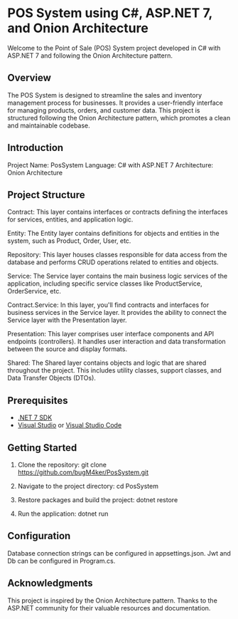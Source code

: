 
# POS System using C#, ASP.NET 7, and Onion Architecture

Welcome to the Point of Sale (POS) System project developed in C# with ASP.NET 7 and following the Onion Architecture pattern.

## Overview

The POS System is designed to streamline the sales and inventory management process for businesses. It provides a user-friendly interface for managing products, orders, and customer data. This project is structured following the Onion Architecture pattern, which promotes a clean and maintainable codebase.

## Introduction
Project Name: PosSystem
Language: C# with ASP.NET 7
Architecture: Onion Architecture

## Project Structure

Contract: This layer contains interfaces or contracts defining the interfaces for services, entities, and application logic.

Entity: The Entity layer contains definitions for objects and entities in the system, such as Product, Order, User, etc.

Repository: This layer houses classes responsible for data access from the database and performs CRUD operations related to entities and objects.

Service: The Service layer contains the main business logic services of the application, including specific service classes like ProductService, OrderService, etc.

Contract.Service: In this layer, you'll find contracts and interfaces for business services in the Service layer. It provides the ability to connect the Service layer with the Presentation layer.

Presentation: This layer comprises user interface components and API endpoints (controllers). It handles user interaction and data transformation between the source and display formats.

Shared: The Shared layer contains objects and logic that are shared throughout the project. This includes utility classes, support classes, and Data Transfer Objects (DTOs).

## Prerequisites

- [.NET 7 SDK](https://dotnet.microsoft.com/download/dotnet/7.0)
- [Visual Studio](https://visualstudio.microsoft.com/) or [Visual Studio Code](https://code.visualstudio.com/)

## Getting Started

1. Clone the repository:
  git clone https://github.com/bugM4ker/PosSystem.git

2. Navigate to the project directory:
  cd PosSystem

3. Restore packages and build the project:
  dotnet restore

4. Run the application:
  dotnet run

## Configuration
Database connection strings can be configured in appsettings.json.
Jwt and Db can be configured in Program.cs.

## Acknowledgments
This project is inspired by the Onion Architecture pattern.
Thanks to the ASP.NET community for their valuable resources and documentation.
